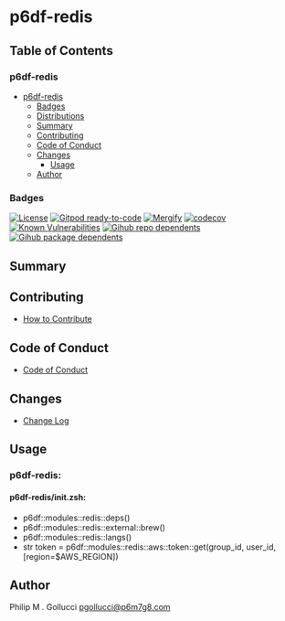 # p6df-redis

## Table of Contents


### p6df-redis
- [p6df-redis](#p6df-redis)
  - [Badges](#badges)
  - [Distributions](#distributions)
  - [Summary](#summary)
  - [Contributing](#contributing)
  - [Code of Conduct](#code-of-conduct)
  - [Changes](#changes)
    - [Usage](#usage)
  - [Author](#author)

### Badges

[![License](https://img.shields.io/badge/License-Apache%202.0-yellowgreen.svg)](https://opensource.org/licenses/Apache-2.0)
[![Gitpod ready-to-code](https://img.shields.io/badge/Gitpod-ready--to--code-blue?logo=gitpod)](https://gitpod.io/#https://github.com/p6m7g8/p6df-redis)
[![Mergify](https://img.shields.io/endpoint.svg?url=https://gh.mergify.io/badges/p6m7g8/p6df-redis/&style=flat)](https://mergify.io)
[![codecov](https://codecov.io/gh/p6m7g8/p6df-redis/branch/master/graph/badge.svg?token=14Yj1fZbew)](https://codecov.io/gh/p6m7g8/p6df-redis)
[![Known Vulnerabilities](https://snyk.io/test/github/p6m7g8/p6df-redis/badge.svg?targetFile=package.json)](https://snyk.io/test/github/p6m7g8/p6df-redis?targetFile=package.json)
[![Gihub repo dependents](https://badgen.net/github/dependents-repo/p6m7g8/p6df-redis)](https://github.com/p6m7g8/p6df-redis/network/dependents?dependent_type=REPOSITORY)
[![Gihub package dependents](https://badgen.net/github/dependents-pkg/p6m7g8/p6df-redis)](https://github.com/p6m7g8/p6df-redis/network/dependents?dependent_type=PACKAGE)

## Summary

## Contributing

- [How to Contribute](CONTRIBUTING.md)

## Code of Conduct

- [Code of Conduct](https://github.com/p6m7g8/.github/blob/master/CODE_OF_CONDUCT.md)

## Changes

- [Change Log](CHANGELOG.md)

## Usage

### p6df-redis:

#### p6df-redis/init.zsh:

- p6df::modules::redis::deps()
- p6df::modules::redis::external::brew()
- p6df::modules::redis::langs()
- str token = p6df::modules::redis::aws::token::get(group_id, user_id, [region=$AWS_REGION])



## Author

Philip M . Gollucci <pgollucci@p6m7g8.com>
